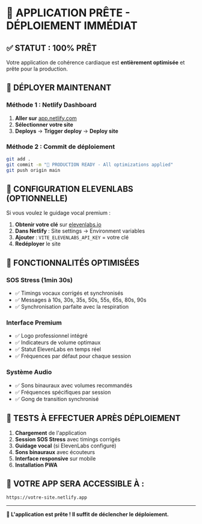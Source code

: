 # 🎯 APPLICATION PRÊTE - DÉPLOIEMENT IMMÉDIAT

## ✅ **STATUT : 100% PRÊT**

Votre application de cohérence cardiaque est **entièrement optimisée** et prête pour la production.

## 🚀 **DÉPLOYER MAINTENANT**

### **Méthode 1 : Netlify Dashboard**
1. **Aller sur** [app.netlify.com](https://app.netlify.com)
2. **Sélectionner votre site**
3. **Deploys** → **Trigger deploy** → **Deploy site**

### **Méthode 2 : Commit de déploiement**
```bash
git add .
git commit -m "🚀 PRODUCTION READY - All optimizations applied"
git push origin main
```

## 🔧 **CONFIGURATION ELEVENLABS (OPTIONNELLE)**

Si vous voulez le guidage vocal premium :

1. **Obtenir votre clé** sur [elevenlabs.io](https://elevenlabs.io)
2. **Dans Netlify** : Site settings → Environment variables
3. **Ajouter** : `VITE_ELEVENLABS_API_KEY` = votre clé
4. **Redéployer** le site

## 🎯 **FONCTIONNALITÉS OPTIMISÉES**

### **SOS Stress (1min 30s)**
- ✅ Timings vocaux corrigés et synchronisés
- ✅ Messages à 10s, 30s, 35s, 50s, 55s, 65s, 80s, 90s
- ✅ Synchronisation parfaite avec la respiration

### **Interface Premium**
- ✅ Logo professionnel intégré
- ✅ Indicateurs de volume optimaux
- ✅ Statut ElevenLabs en temps réel
- ✅ Fréquences par défaut pour chaque session

### **Système Audio**
- ✅ Sons binauraux avec volumes recommandés
- ✅ Fréquences spécifiques par session
- ✅ Gong de transition synchronisé

## 📱 **TESTS À EFFECTUER APRÈS DÉPLOIEMENT**

1. **Chargement** de l'application
2. **Session SOS Stress** avec timings corrigés
3. **Guidage vocal** (si ElevenLabs configuré)
4. **Sons binauraux** avec écouteurs
5. **Interface responsive** sur mobile
6. **Installation PWA**

## 🎉 **VOTRE APP SERA ACCESSIBLE À :**

`https://votre-site.netlify.app`

---

**🚀 L'application est prête ! Il suffit de déclencher le déploiement.**